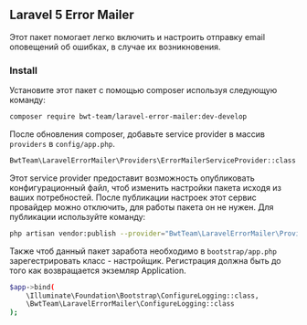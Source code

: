 ## Laravel 5 Error Mailer

Этот пакет помогает легко включить и настроить отправку email оповещений об ошибках, в случае их возникновения.
 
### Install

Установите этот пакет с помощью composer используя следующую команду:

```bash
composer require bwt-team/laravel-error-mailer:dev-develop
```

После обновления composer, добавьте service provider в массив `providers` в `config/app.php`. 

```bash
BwtTeam\LaravelErrorMailer\Providers\ErrorMailerServiceProvider::class
```

Этот service provider предоставит возможность опубликовать конфигурационный файл, чтоб изменить настройки пакета исходя из ваших потребностей.
После публикации настроек этот сервис провайдер можно отключить, для работы пакета он не нужен. Для публикации используйте команду:

```bash
php artisan vendor:publish --provider="BwtTeam\LaravelErrorMailer\Providers\ErrorMailerServiceProvider" --tag=config
```

Также чтоб данный пакет заработа необходимо в `bootstrap/app.php` зарегестрировать класс - настройщик. Регистрация должна быть до того как возвращается экземляр Application.

```bash
$app->bind(
    \Illuminate\Foundation\Bootstrap\ConfigureLogging::class,
    \BwtTeam\LaravelErrorMailer\ConfigureLogging::class
);
```
